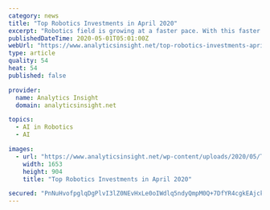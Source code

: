 ```yaml
---
category: news
title: "Top Robotics Investments in April 2020"
excerpt: "Robotics field is growing at a faster pace. With this faster pace, it is also attracting a series of funding and financial investments. Let’s go through some of the important investments in robotics companies in April 2020."
publishedDateTime: 2020-05-01T05:01:00Z
webUrl: "https://www.analyticsinsight.net/top-robotics-investments-april-2020/"
type: article
quality: 54
heat: 54
published: false

provider:
  name: Analytics Insight
  domain: analyticsinsight.net

topics:
  - AI in Robotics
  - AI

images:
  - url: "https://www.analyticsinsight.net/wp-content/uploads/2020/05/Top-Robotics-Investments-in-April-2020.png"
    width: 1653
    height: 904
    title: "Top Robotics Investments in April 2020"

secured: "PnNuHvofpglqDgPlvI3lZ0NEvHxLe0oIWdlq5ndyQmpM0Q+7DfYR4cgkEAjckKFY7Bsmm7oWC/O4yIezubeDcg1UKXDk+n39UG1Ku0Q4E+MH2gPPGk9PlGMGLfG3K8riuERPJqW34J1I/bG4GBMidCwJz3xRlloLeBy3z6JVjP+nDF1kbTOljgsNrM1Q3g1VTWTNvdPC7oq8Z1XlMuDQJjBRQ/UEUBq7P1dn8bXEkWDnroHEtofsV3HD9uyQBYfRIYfa/IBPgZgWKDi7v3JSMuDSGFWmVE/QSveGt94X36wx1taw4WuuoRzAINTT4819VrJzbWAyfTJ5f9BPo4vL324UKc/4qPZbtMXIvVFQIUQHx8+J1y1DGOMmHWEagDJK5PiNQd9yWsMmoemPtw2mZZ+P160NYyo2OkByS7d/6qMlSi4lxeg7455l2RkHcgwzytC6CbU7PQ4TFV6W0QpoOQvcseih4WUKYzlQglLUOgE=;O+kMC65kvD+RbrTpliNWPA=="
---
```


